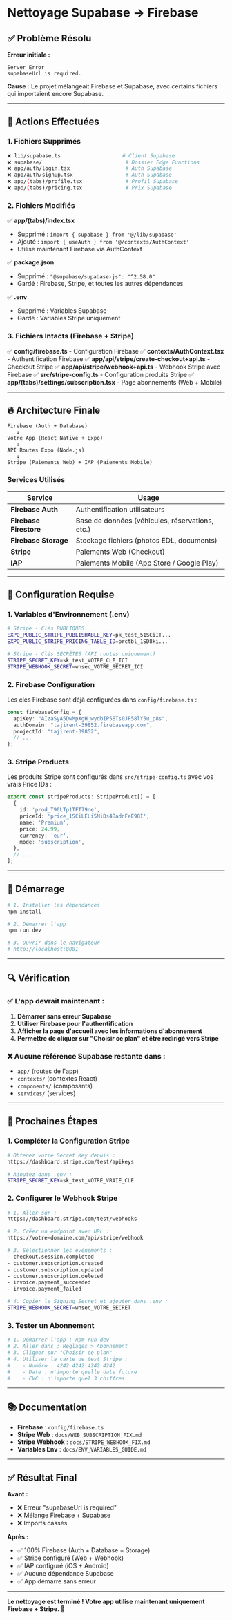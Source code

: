 # Nettoyage Supabase → Firebase

## ✅ Problème Résolu

**Erreur initiale :**
```
Server Error
supabaseUrl is required.
```

**Cause :** Le projet mélangeait Firebase et Supabase, avec certains fichiers qui importaient encore Supabase.

---

## 🧹 Actions Effectuées

### 1. Fichiers Supprimés

```bash
❌ lib/supabase.ts                    # Client Supabase
❌ supabase/                           # Dossier Edge Functions
❌ app/auth/login.tsx                  # Auth Supabase
❌ app/auth/signup.tsx                 # Auth Supabase
❌ app/(tabs)/profile.tsx              # Profil Supabase
❌ app/(tabs)/pricing.tsx              # Prix Supabase
```

### 2. Fichiers Modifiés

✅ **app/(tabs)/index.tsx**
- Supprimé : `import { supabase } from '@/lib/supabase'`
- Ajouté : `import { useAuth } from '@/contexts/AuthContext'`
- Utilise maintenant Firebase via AuthContext

✅ **package.json**
- Supprimé : `"@supabase/supabase-js": "^2.58.0"`
- Gardé : Firebase, Stripe, et toutes les autres dépendances

✅ **.env**
- Supprimé : Variables Supabase
- Gardé : Variables Stripe uniquement

### 3. Fichiers Intacts (Firebase + Stripe)

✅ **config/firebase.ts** - Configuration Firebase
✅ **contexts/AuthContext.tsx** - Authentification Firebase
✅ **app/api/stripe/create-checkout+api.ts** - Checkout Stripe
✅ **app/api/stripe/webhook+api.ts** - Webhook Stripe avec Firebase
✅ **src/stripe-config.ts** - Configuration produits Stripe
✅ **app/(tabs)/settings/subscription.tsx** - Page abonnements (Web + Mobile)

---

## 🔥 Architecture Finale

```
Firebase (Auth + Database)
   ↓
Votre App (React Native + Expo)
   ↓
API Routes Expo (Node.js)
   ↓
Stripe (Paiements Web) + IAP (Paiements Mobile)
```

### Services Utilisés

| Service | Usage |
|---------|-------|
| **Firebase Auth** | Authentification utilisateurs |
| **Firebase Firestore** | Base de données (véhicules, réservations, etc.) |
| **Firebase Storage** | Stockage fichiers (photos EDL, documents) |
| **Stripe** | Paiements Web (Checkout) |
| **IAP** | Paiements Mobile (App Store / Google Play) |

---

## 📝 Configuration Requise

### 1. Variables d'Environnement (.env)

```bash
# Stripe - Clés PUBLIQUES
EXPO_PUBLIC_STRIPE_PUBLISHABLE_KEY=pk_test_51SCiIT...
EXPO_PUBLIC_STRIPE_PRICING_TABLE_ID=prctbl_1SD8ki...

# Stripe - Clés SECRÈTES (API routes uniquement)
STRIPE_SECRET_KEY=sk_test_VOTRE_CLE_ICI
STRIPE_WEBHOOK_SECRET=whsec_VOTRE_SECRET_ICI
```

### 2. Firebase Configuration

Les clés Firebase sont déjà configurées dans `config/firebase.ts` :

```typescript
const firebaseConfig = {
  apiKey: "AIzaSyA5DwMpXgH_wydbIP5BTs0JF58lY5u_p8s",
  authDomain: "tajirent-39852.firebaseapp.com",
  projectId: "tajirent-39852",
  // ...
};
```

### 3. Stripe Products

Les produits Stripe sont configurés dans `src/stripe-config.ts` avec vos vrais Price IDs :

```typescript
export const stripeProducts: StripeProduct[] = [
  {
    id: 'prod_T90LTp1TFT79ne',
    priceId: 'price_1SCiLELi5MiDs4BadnFeE98I',
    name: 'Premium',
    price: 24.99,
    currency: 'eur',
    mode: 'subscription',
  },
  // ...
];
```

---

## 🚀 Démarrage

```bash
# 1. Installer les dépendances
npm install

# 2. Démarrer l'app
npm run dev

# 3. Ouvrir dans le navigateur
# http://localhost:8081
```

---

## 🔍 Vérification

### ✅ L'app devrait maintenant :

1. **Démarrer sans erreur Supabase**
2. **Utiliser Firebase pour l'authentification**
3. **Afficher la page d'accueil avec les informations d'abonnement**
4. **Permettre de cliquer sur "Choisir ce plan" et être redirigé vers Stripe**

### ❌ Aucune référence Supabase restante dans :

- `app/` (routes de l'app)
- `contexts/` (contextes React)
- `components/` (composants)
- `services/` (services)

---

## 🎯 Prochaines Étapes

### 1. Compléter la Configuration Stripe

```bash
# Obtenez votre Secret Key depuis :
https://dashboard.stripe.com/test/apikeys

# Ajoutez dans .env :
STRIPE_SECRET_KEY=sk_test_VOTRE_VRAIE_CLE
```

### 2. Configurer le Webhook Stripe

```bash
# 1. Aller sur :
https://dashboard.stripe.com/test/webhooks

# 2. Créer un endpoint avec URL :
https://votre-domaine.com/api/stripe/webhook

# 3. Sélectionner les événements :
- checkout.session.completed
- customer.subscription.created
- customer.subscription.updated
- customer.subscription.deleted
- invoice.payment_succeeded
- invoice.payment_failed

# 4. Copier le Signing Secret et ajouter dans .env :
STRIPE_WEBHOOK_SECRET=whsec_VOTRE_SECRET
```

### 3. Tester un Abonnement

```bash
# 1. Démarrer l'app : npm run dev
# 2. Aller dans : Réglages > Abonnement
# 3. Cliquer sur "Choisir ce plan"
# 4. Utiliser la carte de test Stripe :
#    - Numéro : 4242 4242 4242 4242
#    - Date : n'importe quelle date future
#    - CVC : n'importe quel 3 chiffres
```

---

## 📚 Documentation

- **Firebase** : `config/firebase.ts`
- **Stripe Web** : `docs/WEB_SUBSCRIPTION_FIX.md`
- **Stripe Webhook** : `docs/STRIPE_WEBHOOK_FIX.md`
- **Variables Env** : `docs/ENV_VARIABLES_GUIDE.md`

---

## ✅ Résultat Final

**Avant :**
- ❌ Erreur "supabaseUrl is required"
- ❌ Mélange Firebase + Supabase
- ❌ Imports cassés

**Après :**
- ✅ 100% Firebase (Auth + Database + Storage)
- ✅ Stripe configuré (Web + Webhook)
- ✅ IAP configuré (iOS + Android)
- ✅ Aucune dépendance Supabase
- ✅ App démarre sans erreur

---

**Le nettoyage est terminé ! Votre app utilise maintenant uniquement Firebase + Stripe. 🎉**
